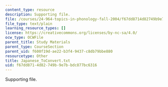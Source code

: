 ```yaml
---
content_type: resource
description: Supporting file.
file: /courses/24-964-topics-in-phonology-fall-2004/f67dd8714d82749b9e7bbdc877bc6316_Japanese_ToConvert.txt
file_type: text/plain
learning_resource_types: []
license: https://creativecommons.org/licenses/by-nc-sa/4.0/
ocw_type: OCWFile
parent_title: Study Materials
parent_type: CourseSection
parent_uid: f600f19d-ae22-b3f4-9437-c8db79bbe880
resourcetype: Other
title: Japanese_ToConvert.txt
uid: f67dd871-4d82-749b-9e7b-bdc877bc6316
---
```

Supporting file.